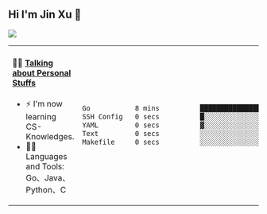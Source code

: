 
## Hi I'm Jin Xu 👋
![](https://komarev.com/ghpvc/?username=jiayouxujin&color=brightgreen&label=PROFILE+VIEWS)



<table align="center">
<tr>
<td valign="top" width="60%">

#### 🏋️‍♀️ <a href="https://github.com/jiayouxujin" target="_blank">Talking about Personal Stuffs</a>
<!-- recent_releases starts -->

- ⚡  I'm now learning CS-Knowledges.  
- 🏊‍♂️ Languages and Tools: Go、Java、Python、C
<!-- recent_releases ends -->
</td>
<td>
 
<!--START_SECTION:waka-->

```txt
Go           8 mins          ███████████████████████░░   92.65 %
SSH Config   0 secs          █░░░░░░░░░░░░░░░░░░░░░░░░   04.15 %
YAML         0 secs          ▓░░░░░░░░░░░░░░░░░░░░░░░░   02.83 %
Text         0 secs          ░░░░░░░░░░░░░░░░░░░░░░░░░   00.32 %
Makefile     0 secs          ░░░░░░░░░░░░░░░░░░░░░░░░░   00.04 %
```

<!--END_SECTION:waka-->
 
</td>
</tr>
</table>





